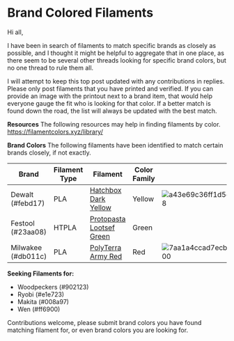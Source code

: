 # Brand Colored Filaments

Hi all, 

I have been in search of filaments to match specific brands as closely as possible, and I thought it might be helpful to aggregate that in one place, as there seem to be several other threads looking for specific brand colors, but no one thread to rule them all.

I will attempt to keep this top post updated with any contributions in replies. Please only post filaments that you have printed and verified. If you can provide an image with the printout next to a brand item, that would help everyone gauge the fit who is looking for that color. If a better match is found down the road, the list will always be updated with the best match.

**Resources**
The following resources may help in finding filaments by color.
https://filamentcolors.xyz/library/

**Brand Colors**
The following filaments have been identified to match certain brands closely, if not exactly.


|Brand | Filament Type | Filament | Color Family | Photo|
|--- | --- | --- | --- | ---|
|Dewalt (#febd17) | PLA | [Hatchbox Dark Yellow](https://www.amazon.com/HATCHBOX-Filament-Dimensional-Accuracy-Printing/dp/B09WWVH8J1) | Yellow | ![a43e69c36ff1d5dd080ee3ea4eece29c370d6059_2_690x388](https://github.com/user-attachments/assets/ad302150-bb43-4a2d-8bf2-f7168349ba10)|
|Festool (#23aa08) | HTPLA | [Protopasta Lootsef Green](https://proto-pasta.com/products/lootsef-green-htpla) | Green | |
|Milwakee (#db011c) | PLA | [PolyTerra Army Red](https://www.amazon.com/Polymaker-Matte-Filament-Printer-1-75mm/dp/B098L51KJ3) | Red | ![7aa1a4ccad7ecb29b846fd3e0c88b7971d66456d_2_750x1000](https://github.com/user-attachments/assets/f3381a6e-56ed-4f8a-9d97-6e7632b84bed)|

**Seeking Filaments for:**
- Woodpeckers (#902123)
- Ryobi (#e1e723)
- Makita (#008a97)
- Wen (#ff6900)

Contributions welcome, please submit brand colors you have found matching filament for, or even brand colors you are looking for.
